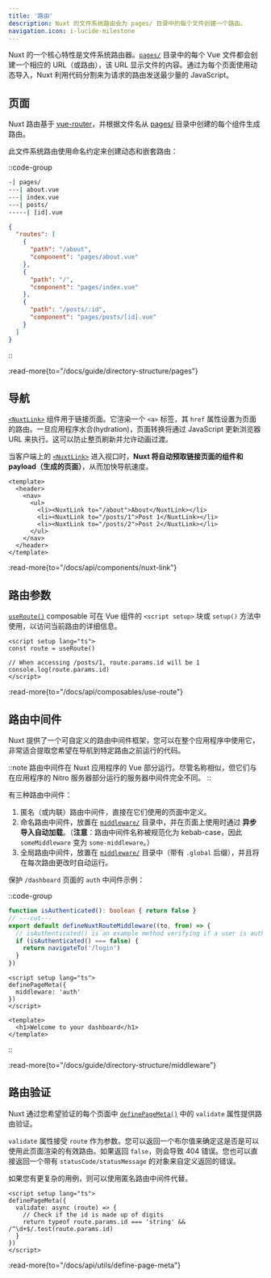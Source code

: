 ```yaml
---
title: '路由'
description: Nuxt 的文件系统路由会为 pages/ 目录中的每个文件创建一个路由。
navigation.icon: i-lucide-milestone
---
```


Nuxt 的一个核心特性是文件系统路由器。[`pages/`](/docs/guide/directory-structure/pages) 目录中的每个 Vue 文件都会创建一个相应的 URL（或路由），该 URL 显示文件的内容。通过为每个页面使用动态导入，Nuxt 利用代码分割来为请求的路由发送最少量的 JavaScript。

## 页面

Nuxt 路由基于 [vue-router](https://router.vuejs.org)，并根据文件名从 [pages/](/docs/guide/directory-structure/pages) 目录中创建的每个组件生成路由。

此文件系统路由使用命名约定来创建动态和嵌套路由：

::code-group

```bash [Directory Structure]
-| pages/
---| about.vue
---| index.vue
---| posts/
-----| [id].vue
```

```json [Generated Router File]
{
  "routes": [
    {
      "path": "/about",
      "component": "pages/about.vue"
    },
    {
      "path": "/",
      "component": "pages/index.vue"
    },
    {
      "path": "/posts/:id",
      "component": "pages/posts/[id].vue"
    }
  ]
}
```

::

:read-more{to="/docs/guide/directory-structure/pages"}

## 导航

[`<NuxtLink>`](/docs/api/components/nuxt-link) 组件用于链接页面。它渲染一个 `<a>` 标签，其 `href` 属性设置为页面的路由。一旦应用程序水合(hydration)，页面转换将通过 JavaScript 更新浏览器 URL 来执行。这可以防止整页刷新并允许动画过渡。

当客户端上的 [`<NuxtLink>`](/docs/api/components/nuxt-link) 进入视口时，**Nuxt 将自动预取链接页面的组件和 payload（生成的页面）**，从而加快导航速度。

```vue [pages/app.vue]
<template>
  <header>
    <nav>
      <ul>
        <li><NuxtLink to="/about">About</NuxtLink></li>
        <li><NuxtLink to="/posts/1">Post 1</NuxtLink></li>
        <li><NuxtLink to="/posts/2">Post 2</NuxtLink></li>
      </ul>
    </nav>
  </header>
</template>
```

:read-more{to="/docs/api/components/nuxt-link"}

## 路由参数

[`useRoute()`](/docs/api/composables/use-route) composable 可在 Vue 组件的 `<script setup>` 块或 `setup()` 方法中使用，以访问当前路由的详细信息。

```vue twoslash [pages/posts/[id\\].vue]
<script setup lang="ts">
const route = useRoute()

// When accessing /posts/1, route.params.id will be 1
console.log(route.params.id)
</script>
```

:read-more{to="/docs/api/composables/use-route"}

## 路由中间件

Nuxt 提供了一个可自定义的路由中间件框架，您可以在整个应用程序中使用它，非常适合提取您希望在导航到特定路由之前运行的代码。

::note
路由中间件在 Nuxt 应用程序的 Vue 部分运行。尽管名称相似，但它们与在应用程序的 Nitro 服务器部分运行的服务器中间件完全不同。
::

有三种路由中间件：

1. 匿名（或内联）路由中间件，直接在它们使用的页面中定义。
2. 命名路由中间件，放置在 [`middleware/`](/docs/guide/directory-structure/middleware) 目录中，并在页面上使用时通过 **异步导入自动加载**。（**注意**：路由中间件名称被规范化为 kebab-case，因此 `someMiddleware` 变为 `some-middleware`。）
3. 全局路由中间件，放置在 [`middleware/`](/docs/guide/directory-structure/middleware) 目录中（带有 `.global` 后缀），并且将在每次路由更改时自动运行。

保护 `/dashboard` 页面的 `auth` 中间件示例：

::code-group

```ts twoslash [middleware/auth.ts]
function isAuthenticated(): boolean { return false }
// ---cut---
export default defineNuxtRouteMiddleware((to, from) => {
  // isAuthenticated() is an example method verifying if a user is authenticated
  if (isAuthenticated() === false) {
    return navigateTo('/login')
  }
})
```

```vue twoslash [pages/dashboard.vue]
<script setup lang="ts">
definePageMeta({
  middleware: 'auth'
})
</script>

<template>
  <h1>Welcome to your dashboard</h1>
</template>
```

::

:read-more{to="/docs/guide/directory-structure/middleware"}

## 路由验证

Nuxt 通过您希望验证的每个页面中 [`definePageMeta()`](/docs/api/utils/define-page-meta) 中的 `validate` 属性提供路由验证。

`validate` 属性接受 `route` 作为参数。您可以返回一个布尔值来确定这是否是可以使用此页面渲染的有效路由。如果返回 `false`，则会导致 404 错误。您也可以直接返回一个带有 `statusCode/statusMessage` 的对象来自定义返回的错误。

如果您有更复杂的用例，则可以使用匿名路由中间件代替。

```vue twoslash [pages/posts/[id\\].vue]
<script setup lang="ts">
definePageMeta({
  validate: async (route) => {
    // Check if the id is made up of digits
    return typeof route.params.id === 'string' && /^\d+$/.test(route.params.id)
  }
})
</script>
```

:read-more{to="/docs/api/utils/define-page-meta"}
